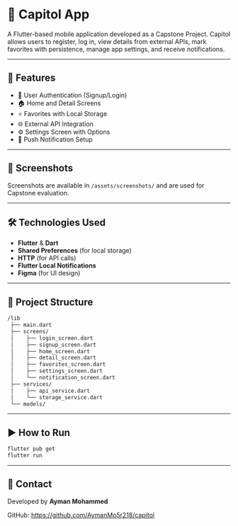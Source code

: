 # 📱 Capitol App

A Flutter-based mobile application developed as a Capstone Project. Capitol allows users to register, log in, view details from external APIs, mark favorites with persistence, manage app settings, and receive notifications.

---

## 🚀 Features

* 🔐 User Authentication (Signup/Login)
* 🏠 Home and Detail Screens
* ⭐ Favorites with Local Storage
* 🌐 External API Integration
* ⚙️ Settings Screen with Options
* 🔔 Push Notification Setup

---

## 📸 Screenshots

Screenshots are available in `/assets/screenshots/` and are used for Capstone evaluation.

---

## 🛠️ Technologies Used

* **Flutter** & **Dart**
* **Shared Preferences** (for local storage)
* **HTTP** (for API calls)
* **Flutter Local Notifications**
* **Figma** (for UI design)

---

## 📂 Project Structure

```bash
/lib
 ├── main.dart
 ├── screens/
 │    ├── login_screen.dart
 │    ├── signup_screen.dart
 │    ├── home_screen.dart
 │    ├── detail_screen.dart
 │    ├── favorites_screen.dart
 │    ├── settings_screen.dart
 │    └── notification_screen.dart
 ├── services/
 │    ├── api_service.dart
 │    └── storage_service.dart
 └── models/
```

---

## ▶️ How to Run

```bash
flutter pub get
flutter run
```

---

## 📧 Contact

Developed by **Ayman Mohammed**

GitHub: https://github.com/AymanMo5r218/capitol
